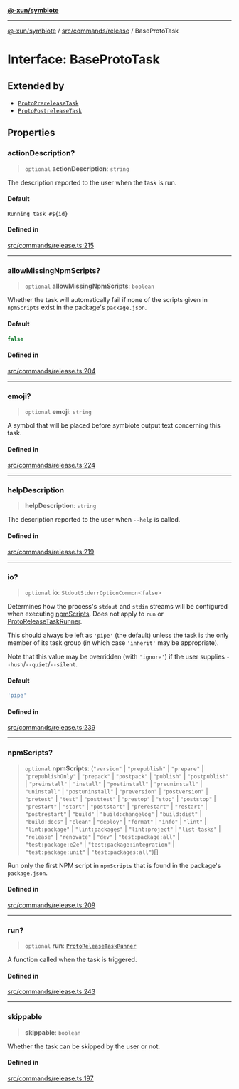 [**@-xun/symbiote**](../../../../README.md)

***

[@-xun/symbiote](../../../../README.md) / [src/commands/release](../README.md) / BaseProtoTask

# Interface: BaseProtoTask

## Extended by

- [`ProtoPrereleaseTask`](ProtoPrereleaseTask.md)
- [`ProtoPostreleaseTask`](ProtoPostreleaseTask.md)

## Properties

### actionDescription?

> `optional` **actionDescription**: `string`

The description reported to the user when the task is run.

#### Default

`Running task #${id}`

#### Defined in

[src/commands/release.ts:215](https://github.com/Xunnamius/symbiote/blob/c062d7c5dc980668c9246eeeaf1aa96da42e4471/src/commands/release.ts#L215)

***

### allowMissingNpmScripts?

> `optional` **allowMissingNpmScripts**: `boolean`

Whether the task will automatically fail if none of the scripts given in
`npmScripts` exist in the package's `package.json`.

#### Default

```ts
false
```

#### Defined in

[src/commands/release.ts:204](https://github.com/Xunnamius/symbiote/blob/c062d7c5dc980668c9246eeeaf1aa96da42e4471/src/commands/release.ts#L204)

***

### emoji?

> `optional` **emoji**: `string`

A symbol that will be placed before symbiote output text concerning this
task.

#### Defined in

[src/commands/release.ts:224](https://github.com/Xunnamius/symbiote/blob/c062d7c5dc980668c9246eeeaf1aa96da42e4471/src/commands/release.ts#L224)

***

### helpDescription

> **helpDescription**: `string`

The description reported to the user when `--help` is called.

#### Defined in

[src/commands/release.ts:219](https://github.com/Xunnamius/symbiote/blob/c062d7c5dc980668c9246eeeaf1aa96da42e4471/src/commands/release.ts#L219)

***

### io?

> `optional` **io**: `StdoutStderrOptionCommon`\<`false`\>

Determines how the process's `stdout` and `stdin` streams will be
configured when executing [npmScripts](BaseProtoTask.md#npmscripts). Does not apply to `run` or
[ProtoReleaseTaskRunner](../type-aliases/ProtoReleaseTaskRunner.md).

This should always be left as `'pipe'` (the default) unless the task is the
only member of its task group (in which case `'inherit'` may be
appropriate).

Note that this value may be overridden (with `'ignore'`) if the user
supplies `--hush`/`--quiet`/`--silent`.

#### Default

```ts
'pipe'
```

#### Defined in

[src/commands/release.ts:239](https://github.com/Xunnamius/symbiote/blob/c062d7c5dc980668c9246eeeaf1aa96da42e4471/src/commands/release.ts#L239)

***

### npmScripts?

> `optional` **npmScripts**: (`"version"` \| `"prepublish"` \| `"prepare"` \| `"prepublishOnly"` \| `"prepack"` \| `"postpack"` \| `"publish"` \| `"postpublish"` \| `"preinstall"` \| `"install"` \| `"postinstall"` \| `"preuninstall"` \| `"uninstall"` \| `"postuninstall"` \| `"preversion"` \| `"postversion"` \| `"pretest"` \| `"test"` \| `"posttest"` \| `"prestop"` \| `"stop"` \| `"poststop"` \| `"prestart"` \| `"start"` \| `"poststart"` \| `"prerestart"` \| `"restart"` \| `"postrestart"` \| `"build"` \| `"build:changelog"` \| `"build:dist"` \| `"build:docs"` \| `"clean"` \| `"deploy"` \| `"format"` \| `"info"` \| `"lint"` \| `"lint:package"` \| `"lint:packages"` \| `"lint:project"` \| `"list-tasks"` \| `"release"` \| `"renovate"` \| `"dev"` \| `"test:package:all"` \| `"test:package:e2e"` \| `"test:package:integration"` \| `"test:package:unit"` \| `"test:packages:all"`)[]

Run only the first NPM script in `npmScripts` that is found in the
package's `package.json`.

#### Defined in

[src/commands/release.ts:209](https://github.com/Xunnamius/symbiote/blob/c062d7c5dc980668c9246eeeaf1aa96da42e4471/src/commands/release.ts#L209)

***

### run?

> `optional` **run**: [`ProtoReleaseTaskRunner`](../type-aliases/ProtoReleaseTaskRunner.md)

A function called when the task is triggered.

#### Defined in

[src/commands/release.ts:243](https://github.com/Xunnamius/symbiote/blob/c062d7c5dc980668c9246eeeaf1aa96da42e4471/src/commands/release.ts#L243)

***

### skippable

> **skippable**: `boolean`

Whether the task can be skipped by the user or not.

#### Defined in

[src/commands/release.ts:197](https://github.com/Xunnamius/symbiote/blob/c062d7c5dc980668c9246eeeaf1aa96da42e4471/src/commands/release.ts#L197)
